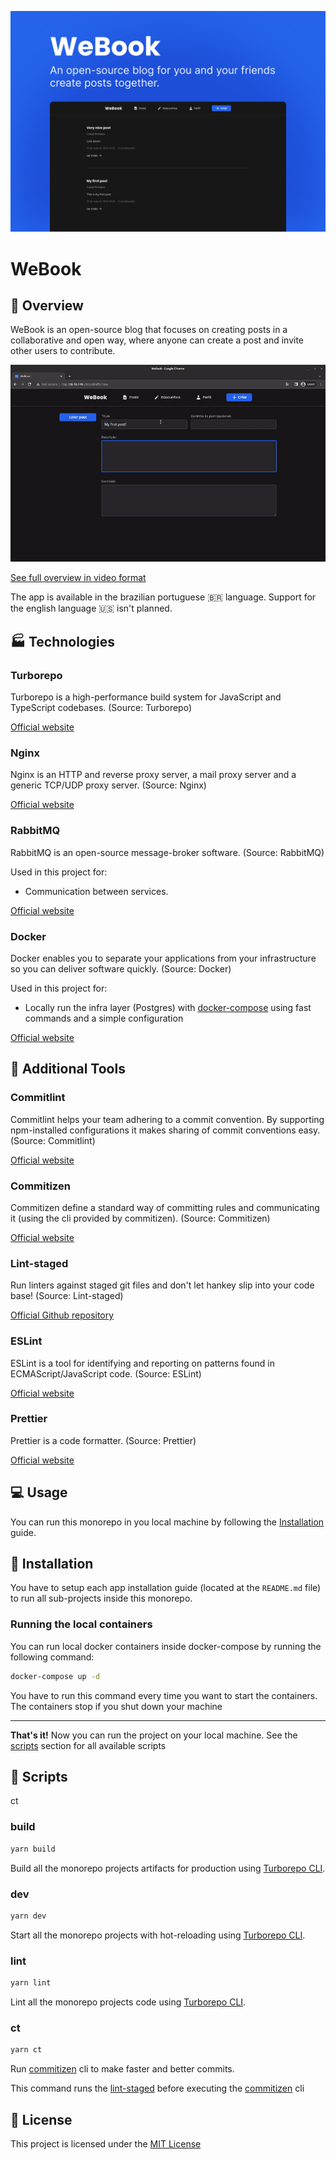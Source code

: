 ![Cover image](./.github/assets/cover.svg)

# WeBook

## 📄 Overview

WeBook is an open-source blog that focuses on creating posts in a collaborative and open way, where anyone can create a post and invite other users to contribute.

![Overview video](./.github/assets/overview.gif)

[See full overview in video format](https://res.cloudinary.com/dpkgd6rhb/video/upload/v1652395122/github/we-book/we-book-web-overview_g5swet.mp4)

The app is available in the brazilian portuguese :brazil: language. Support for the english language :us: isn't planned.

## 🏭 Technologies

### Turborepo

Turborepo is a high-performance build system for JavaScript and TypeScript codebases. (Source: Turborepo)

[Official website](https://turborepo.org)

### Nginx

Nginx is an HTTP and reverse proxy server, a mail proxy server and a generic TCP/UDP proxy server. (Source: Nginx)

[Official website](https://nginx.org/en/)

### RabbitMQ

RabbitMQ is an open-source message-broker software. (Source: RabbitMQ)

Used in this project for:

- Communication between services.

[Official website](https://www.rabbitmq.com/)

### Docker

Docker enables you to separate your applications from your infrastructure so you can deliver software quickly. (Source: Docker)

Used in this project for:

- Locally run the infra layer (Postgres) with [docker-compose](https://docs.docker.com/compose/) using fast commands and a simple configuration

[Official website](https://docker.com)

## 🧪 Additional Tools

### Commitlint

Commitlint helps your team adhering to a commit convention. By supporting npm-installed configurations it makes sharing of commit conventions easy. (Source: Commitlint)

[Official website](https://commitlint.js.org)

### Commitizen

Commitizen define a standard way of committing rules and communicating it (using the cli provided by commitizen). (Source: Commitizen)

[Official website](https://commitizen-tools.github.io/commitizen/)

### Lint-staged

Run linters against staged git files and don't let hankey slip into your code base! (Source: Lint-staged)

[Official Github repository](https://github.com/okonet/lint-staged)

### ESLint

ESLint is a tool for identifying and reporting on patterns found in ECMAScript/JavaScript code. (Source: ESLint)

[Official website](https://github.com/eslint/eslint)

### Prettier

Prettier is a code formatter. (Source: Prettier)

[Official website](https://prettier.io)

## 💻 Usage

You can run this monorepo in you local machine by following the [Installation](#construction_worker-installation) guide.

## :construction_worker: Installation

You have to setup each app installation guide (located at the `README.md` file) to run all sub-projects inside this monorepo.

### Running the local containers

You can run local docker containers inside docker-compose by running the following command:

```bash
docker-compose up -d
```

You have to run this command every time you want to start the containers. The containers stop if you shut down your machine

---

**That's it!** Now you can run the project on your local machine. See the [scripts](#scripts) section for all available scripts

## 🏃 Scripts

ct

### build

```bash
yarn build
```

Build all the monorepo projects artifacts for production using [Turborepo CLI](https://nextjs.org/docs/api-reference/cli).

### dev

```bash
yarn dev
```

Start all the monorepo projects with hot-reloading using [Turborepo CLI](https://nextjs.org/docs/api-reference/cli).

### lint

```bash
yarn lint
```

Lint all the monorepo projects code using [Turborepo CLI](https://nextjs.org/docs/api-reference/cli).

### ct

```bash
yarn ct
```

Run [commitizen](#commitizen) cli to make faster and better commits.

This command runs the [lint-staged](#lint-staged) before executing the [commitizen](#commitizen) cli

## :briefcase: License

This project is licensed under the [MIT License](LICENSE)
